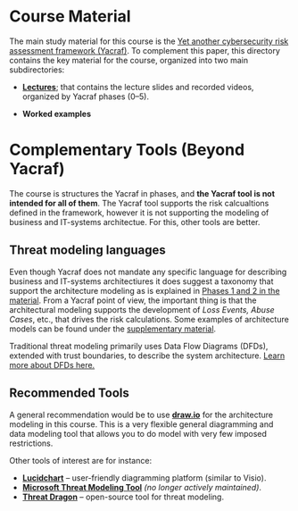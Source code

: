 # Course Material

The main study material for this course is the [Yet another cybersecurity risk assessment framework (Yacraf)](https://link.springer.com/article/10.1007/s10207-023-00713-y). To complement this paper, this directory contains the key material for the course, organized into two main subdirectories:

- [**Lectures**](https://github.com/KTH-SSAS/EP2791-Cybersecurity-Threat-Modeling-and-Risk-Analysis/blob/master/Course-material/lectures); that contains the lecture slides and recorded videos, organized by Yacraf phases (0–5). 

- **Worked examples** 


# Complementary Tools (Beyond Yacraf)

The course is structures the Yacraf in phases, and **the Yacraf tool is not intended for all of them**. The Yacraf tool supports the risk calcualtions defined in the framework, however it is not supporting the modeling of business and IT-systems architectue. For this, other tools are better. 

## Threat modeling languages

Even though Yacraf does not mandate any specific language for describing business and IT-systems architectiures it does suggest a taxonomy that support the architecture modeling as is explained in [Phases 1 and 2 in the material](https://github.com/KTH-SSAS/EP2791-Cybersecurity-Threat-Modeling-and-Risk-Analysis/edit/master/Course-material/lectures). From a Yacraf point of view, the important thing is that the architectural modeling supports the development of *Loss Events, Abuse Cases*, etc., that drives the risk calculations. Some examples of architecture models can be found under the [supplementary material](https://github.com/KTH-SSAS/EP2791-Cybersecurity-Threat-Modeling-and-Risk-Analysis/tree/master/Supplemental-Materials/examples_legacy).  

Traditional threat modeling primarily uses Data Flow Diagrams (DFDs), extended with trust boundaries, to describe the system architecture. [Learn more about DFDs here.](https://online.visual-paradigm.com/knowledge/software-design/dfd-using-yourdon-and-demarco/)

## Recommended Tools
A general recommendation would be to use [**draw.io**](https://draw.io) for the architecture modeling in this course. This is a very flexible general diagramming and data modeling tool that allows you to do model with very few imposed restrictions.

Other tools of interest are for instance: 
- [**Lucidchart**](https://www.lucidchart.com) – user-friendly diagramming platform (similar to Visio).  
- [**Microsoft Threat Modeling Tool**](https://learn.microsoft.com/en-us/azure/security/develop/threat-modeling-tool) *(no longer actively maintained)*.  
- [**Threat Dragon**](https://owasp.org/www-project-threat-dragon/) – open-source tool for threat modeling.  
